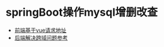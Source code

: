 # springBoot操作mysql增删改查
- [前端基于vue请求地址](https://github.com/AsaZws/testinterface)
- [后端解决跨域问题参考](https://github.com/AsaZws/mysql05/blob/master/src/main/java/com/asa/demo05/CorsConfig.java)
